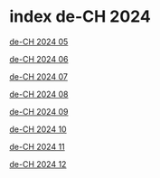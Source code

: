 # index de-CH 2024

<a href="./05">de-CH 2024 05</a>

<a href="./06">de-CH 2024 06</a>

<a href="./07">de-CH 2024 07</a>

<a href="./08">de-CH 2024 08</a>

<a href="./09">de-CH 2024 09</a>

<a href="./10">de-CH 2024 10</a>

<a href="./11">de-CH 2024 11</a>

<a href="./12">de-CH 2024 12</a>
